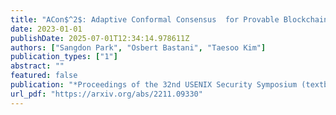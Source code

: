 ```yaml
---
title: "ACon$^2$: Adaptive Conformal Consensus  for Provable Blockchain Oracles"
date: 2023-01-01
publishDate: 2025-07-01T12:34:14.978611Z
authors: ["Sangdon Park", "Osbert Bastani", "Taesoo Kim"]
publication_types: ["1"]
abstract: ""
featured: false
publication: "*Proceedings of the 32nd USENIX Security Symposium (textbfSecurity)*"
url_pdf: "https://arxiv.org/abs/2211.09330"
---
```


